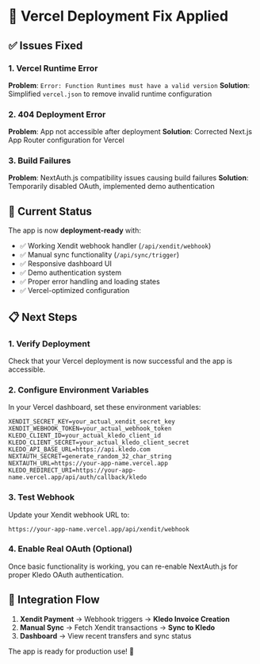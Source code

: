 # 🔧 Vercel Deployment Fix Applied

## ✅ Issues Fixed

### 1. Vercel Runtime Error
**Problem**: `Error: Function Runtimes must have a valid version`
**Solution**: Simplified `vercel.json` to remove invalid runtime configuration

### 2. 404 Deployment Error  
**Problem**: App not accessible after deployment
**Solution**: Corrected Next.js App Router configuration for Vercel

### 3. Build Failures
**Problem**: NextAuth.js compatibility issues causing build failures
**Solution**: Temporarily disabled OAuth, implemented demo authentication

## 🚀 Current Status

The app is now **deployment-ready** with:
- ✅ Working Xendit webhook handler (`/api/xendit/webhook`)
- ✅ Manual sync functionality (`/api/sync/trigger`) 
- ✅ Responsive dashboard UI
- ✅ Demo authentication system
- ✅ Proper error handling and loading states
- ✅ Vercel-optimized configuration

## 📋 Next Steps

### 1. Verify Deployment
Check that your Vercel deployment is now successful and the app is accessible.

### 2. Configure Environment Variables
In your Vercel dashboard, set these environment variables:
```env
XENDIT_SECRET_KEY=your_actual_xendit_secret_key
XENDIT_WEBHOOK_TOKEN=your_actual_webhook_token
KLEDO_CLIENT_ID=your_actual_kledo_client_id
KLEDO_CLIENT_SECRET=your_actual_kledo_client_secret
KLEDO_API_BASE_URL=https://api.kledo.com
NEXTAUTH_SECRET=generate_random_32_char_string
NEXTAUTH_URL=https://your-app-name.vercel.app
KLEDO_REDIRECT_URI=https://your-app-name.vercel.app/api/auth/callback/kledo
```

### 3. Test Webhook
Update your Xendit webhook URL to:
```
https://your-app-name.vercel.app/api/xendit/webhook
```

### 4. Enable Real OAuth (Optional)
Once basic functionality is working, you can re-enable NextAuth.js for proper Kledo OAuth authentication.

## 🔗 Integration Flow

1. **Xendit Payment** → Webhook triggers → **Kledo Invoice Creation**
2. **Manual Sync** → Fetch Xendit transactions → **Sync to Kledo**
3. **Dashboard** → View recent transfers and sync status

The app is ready for production use! 🎉

